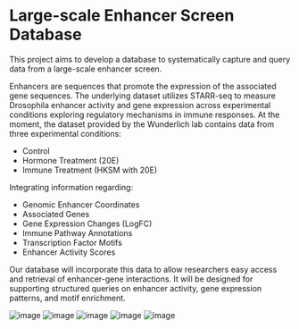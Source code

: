 # Large-scale Enhancer Screen Database

This project aims to develop a database to systematically capture and query data from a large-scale enhancer screen.   

Enhancers are sequences that promote the expression of the associated gene sequences. The underlying dataset utilizes STARR-seq to measure Drosophila enhancer activity and gene expression across experimental conditions exploring regulatory mechanisms in immune responses. At the moment, the dataset provided by the Wunderlich lab contains data from three experimental conditions:  
- Control
- Hormone Treatment (20E)
- Immune Treatment (HKSM with 20E)
  
Integrating information regarding: 
- Genomic Enhancer Coordinates
- Associated Genes
- Gene Expression Changes (LogFC)
- Immune Pathway Annotations
- Transcription Factor Motifs
- Enhancer Activity Scores
  
Our database will incorporate this data to allow researchers easy access and retrieval of enhancer-gene interactions. It will be designed for supporting structured queries on enhancer activity, gene expression patterns, and motif enrichment.

![image](https://github.com/user-attachments/assets/0b7ecc7b-1f32-40c2-92e4-9479793bf318)
![image](https://github.com/user-attachments/assets/69ab94e4-62a7-4482-b9f3-0c2c1e4a375e)
![image](https://github.com/user-attachments/assets/99db439a-d206-44bb-b160-5549525db953)
![image](https://github.com/user-attachments/assets/cd86317e-5f0d-4794-a93e-59e6818722da)
![image](https://github.com/user-attachments/assets/03e2225d-6a2c-4ab5-ad7f-63da76f376b2)
